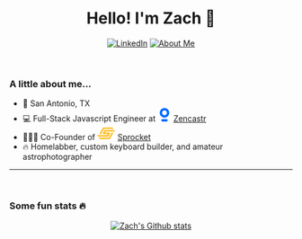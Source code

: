 <div align="center">
  <h1>Hello! I'm Zach 👋</h1>

  [![LinkedIn](https://img.shields.io/badge/LinkedIn-0077B5?style=for-the-badge&logo=linkedin&logoColor=white)](https://linkedin.com/in/zachary-stence)
  [![About Me](https://img.shields.io/static/v1?label=me&message=stence.me&color=9c6bff&style=for-the-badge)](https://stence.me)
</div>

<br />

### A little about me...
- 🏡 San Antonio, TX
- 💻 Full-Stack Javascript Engineer at <img src="assets/zencastr.svg" /> [Zencastr](https://https://zencastr.com)
- 👨🏼‍💻 Co-Founder of <img src="assets/sprocket.svg" /> [Sprocket](https://github.com/SprocketBot)
- 🔥 Homelabber, custom keyboard builder, and amateur astrophotographer

---

<br />

### Some fun stats 🔥
<p align="center">
  <a href="#">
    <img
      width="55%"
      alt="Zach's Github stats"
      src="https://github-readme-stats.vercel.app/api?username=zachstence&count_private=true&show_icons=true&theme=dark&custom_title=GitHub%20Stats"
    />
  </a>
</p>

